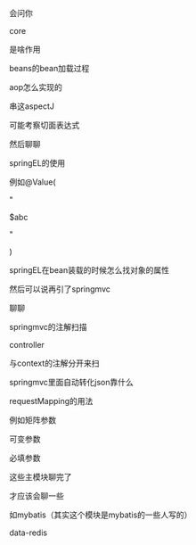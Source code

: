  会问你

core

是啥作用

beans的bean加载过程

aop怎么实现的

串这aspectJ

可能考察切面表达式  


然后聊聊

springEL的使用

例如@Value\(

"

$abc

"

\)



  


springEL在bean装载的时候怎么找对象的属性

  


然后可以说再引了springmvc

聊聊

springmvc的注解扫描

  


controller

与context的注解分开来扫



springmvc里面自动转化json靠什么



requestMapping的用法

例如矩阵参数

可变参数

必填参数



这些主模块聊完了

才应该会聊一些

如mybatis（其实这个模块是mybatis的一些人写的）

data-redis

  


